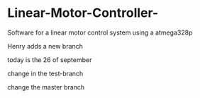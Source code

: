 # Linear-Motor-Controller-
Software for a linear motor control system using a atmega328p

Henry adds a new branch

today is the 26 of september 

change in the test-branch

change the master branch
